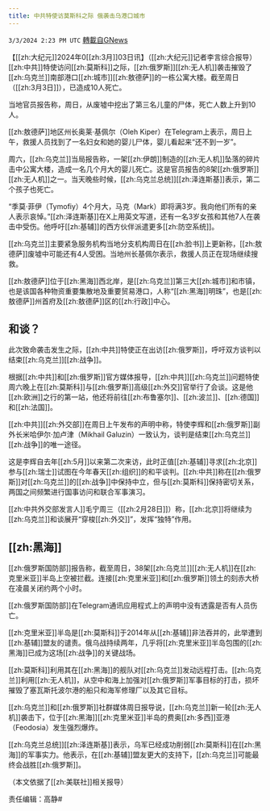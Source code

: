 ```yaml
---
title: 中共特使访莫斯科之际 俄袭击乌港口城市
---
```

`3/3/2024 2:23 PM UTC` [轉載自GNews](https://gnews.org/articles/2361200)

【[[zh:大纪元]]2024年0[[zh:3月]]03日讯】（[[zh:大纪元]]记者李言综合报导）[[zh:中共]]特使访问[[zh:莫斯科]]之际，[[zh:俄罗斯]][[zh:无人机]]袭击摧毁了[[zh:乌克兰]]南部港口[[zh:城市]][[zh:敖德萨]]的一栋公寓大楼。截至周日（[[zh:3月3日]]），已造成10人死亡。

当地官员报告称，周日，从废墟中挖出了第三名儿童的尸体，死亡人数上升到10人。

[[zh:敖德萨]]地区州长奥莱‧基佩尔（Oleh Kiper）在Telegram上表示，周日上午，救援人员找到了一名妇女和她的婴儿尸体，婴儿看起来“还不到一岁”。

周六，[[zh:乌克兰]]当局报告称，一架[[zh:伊朗]]制造的[[zh:无人机]]坠落的碎片击中公寓大楼，造成一名几个月大的婴儿死亡。这是官员报告的8架[[zh:俄罗斯]][[zh:无人机]]之一。当天晚些时候，[[zh:乌克兰总统]][[zh:泽连斯基]]表示，第二个孩子也死亡。

“季莫‧菲伊（Tymofiy）4个月大，马克（Mark）即将满3岁。我向他们所有的亲人表示哀悼。”[[zh:泽连斯基]]在X上用英文写道，还有一名3岁女孩和其他7人在袭击中受伤。他呼吁[[zh:基辅]]的西方伙伴派遣更多[[zh:防空系统]]。

[[zh:乌克兰]]主要紧急服务机构当地分支机构周日在[[zh:脸书]]上更新称，[[zh:敖德萨]]废墟中可能还有4人受困。当地州长基佩尔表示，救援人员正在现场继续搜救。

[[zh:敖德萨]]位于[[zh:黑海]]西北岸，是[[zh:乌克兰]]第三大[[zh:城市]]和市镇，也是该国各种物资重要集散地及重要贸易港口，人称“[[zh:黑海]]明珠”，也是[[zh:敖德萨]]州首府及[[zh:敖德萨]]区的[[zh:行政]]中心。

## 和谈？

此次致命袭击发生之际，[[zh:中共]]特使正在出访[[zh:俄罗斯]]，呼吁双方谈判以结束[[zh:乌克兰]][[zh:战争]]。

根据[[zh:中共]]和[[zh:俄罗斯]]官方媒体报导，[[zh:中共]][[zh:乌克兰]]问题特使周六晚上在[[zh:莫斯科]]与[[zh:俄罗斯]]高级[[zh:外交]]官举行了会谈。这是他[[zh:欧洲]]之行的第一站，他还将前往[[zh:布鲁塞尔]]、[[zh:波兰]]、[[zh:德国]]和[[zh:法国]]。

[[zh:中共]][[zh:外交部]]在周日上午发布的声明中称，特使李辉和[[zh:俄罗斯]]副外长米哈伊尔‧加卢津（Mikhail Galuzin）一致认为，谈判是结束[[zh:乌克兰]][[zh:战争]]的唯一途径。

这是李辉自去年[[zh:5月]]以来第二次来访，此时正值[[zh:基辅]]寻求[[zh:北京]]参与[[zh:瑞士]]试图在今年春天[[zh:组织]]的和平谈判。[[zh:中共]]称在[[zh:俄罗斯]]对[[zh:乌克兰]]的[[zh:战争]]中保持中立，但与[[zh:莫斯科]]保持密切关系，两国之间频繁进行国事访问和联合军事演习。

[[zh:中共外交部发言人]]毛宁周三（[[zh:2月28日]]）称，[[zh:北京]]将继续为[[zh:乌克兰]]和谈展开“穿梭[[zh:外交]]”，发挥“独特”作用。

## [[zh:黑海]]

[[zh:俄罗斯国防部]]报告称，截至周日，38架[[zh:乌克兰]][[zh:无人机]]在[[zh:克里米亚]]半岛上空被拦截。连接[[zh:克里米亚]]和[[zh:俄罗斯]]领土的刻赤大桥在凌晨关闭约两个小时。

[[zh:俄罗斯国防部]]在Telegram通讯应用程式上的声明中没有透露是否有人员伤亡。

[[zh:克里米亚]]半岛是[[zh:莫斯科]]于2014年从[[zh:基辅]]非法吞并的，此举遭到[[zh:基辅]]盟友的谴责。俄乌战持续两年，几乎将[[zh:克里米亚]]半岛包围的[[zh:黑海]]已成为这场[[zh:战争]]的关键战场。

[[zh:莫斯科]]利用其在[[zh:黑海]]的舰队对[[zh:乌克兰]]发动远程打击。[[zh:乌克兰]]利用[[zh:无人机]]，从空中和海上加强对[[zh:俄罗斯]]军事目标的打击，损坏摧毁了塞瓦斯托波尔港的船只和海军修理厂以及其它目标。

[[zh:乌克兰]]和[[zh:俄罗斯]]社群媒体周日报导说，[[zh:乌克兰]]新一轮[[zh:无人机]]袭击下，位于[[zh:黑海]][[zh:克里米亚]]半岛的费奥[[zh:多西]]亚港（Feodosia）发生强烈爆炸。

[[zh:乌克兰总统]][[zh:泽连斯基]]表示，乌军已经成功削弱[[zh:莫斯科]]在[[zh:黑海]]的军事实力。他表示，在[[zh:基辅]]盟友更大的支持下，[[zh:乌克兰]]可能最终会战胜[[zh:俄罗斯]]。

（本文依据了[[zh:美联社]]相关报导）

责任编辑：高静#
